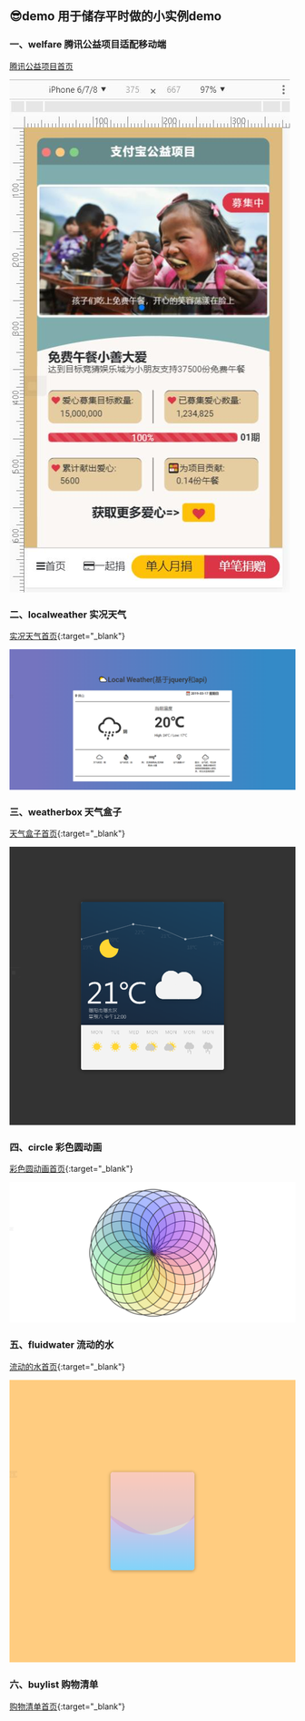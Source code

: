 ## 😎demo 用于储存平时做的小实例demo

### 一、welfare 腾讯公益项目适配移动端
[腾讯公益项目首页](https://ofeii.github.io/demo/welfare{:target="_blank"})

![img_1](/images/welfare.jpg?v=6.7.0~/h/240)

### 二、localweather 实况天气
[实况天气首页](https://ofeii.github.io/demo/localweather){:target=&quot;_blank&quot;}

![img_2](/images/localweather.png?v=6.7.0~/h/240)

### 三、weatherbox 天气盒子
[天气盒子首页](https://ofeii.github.io/demo/weatherbox){:target=&quot;_blank&quot;}

![img_3](/images/weatherbox.png?v=6.7.0~/h/240)

### 四、circle 彩色圆动画
[彩色圆动画首页](https://ofeii.github.io/demo/circle){:target=&quot;_blank&quot;}

![img_4](/images/circle.png?v=6.7.0~/h/240)

### 五、fluidwater 流动的水
[流动的水首页](https://ofeii.github.io/demo/fluidwater){:target=&quot;_blank&quot;}

![img_5](/images/fluidwater.png?v=6.7.0~/h/240)


### 六、buylist 购物清单
[购物清单首页](https://ofeii.github.io/demo/buylist){:target=&quot;_blank&quot;}

